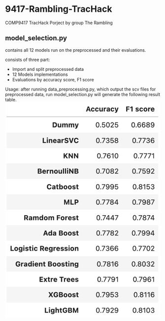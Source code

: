 # 9417-Rambling-TracHack
COMP9417 TracHack Porject by group The Rambling 

## model_selection.py 
contains all 12 models run on the preprocessed and their evaluations.

consists of three part:
  - Import and split preprocessed data
  - 12 Models implementations
  - Evaluations by accuracy score, F1 score

Usage: after running data_preprocessing.py, which output the scv files for preprocessed data, run model_selection.py will generate the following result table.
![](graphs/model_result_table.png)
  